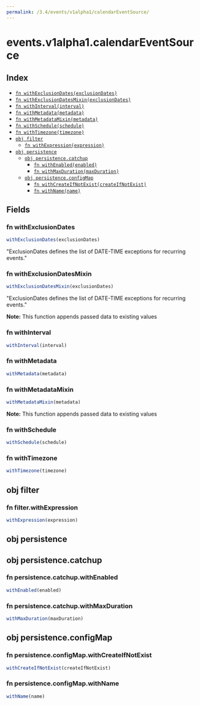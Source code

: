 ```yaml
---
permalink: /3.4/events/v1alpha1/calendarEventSource/
---
```


# events.v1alpha1.calendarEventSource



## Index

* [`fn withExclusionDates(exclusionDates)`](#fn-withexclusiondates)
* [`fn withExclusionDatesMixin(exclusionDates)`](#fn-withexclusiondatesmixin)
* [`fn withInterval(interval)`](#fn-withinterval)
* [`fn withMetadata(metadata)`](#fn-withmetadata)
* [`fn withMetadataMixin(metadata)`](#fn-withmetadatamixin)
* [`fn withSchedule(schedule)`](#fn-withschedule)
* [`fn withTimezone(timezone)`](#fn-withtimezone)
* [`obj filter`](#obj-filter)
  * [`fn withExpression(expression)`](#fn-filterwithexpression)
* [`obj persistence`](#obj-persistence)
  * [`obj persistence.catchup`](#obj-persistencecatchup)
    * [`fn withEnabled(enabled)`](#fn-persistencecatchupwithenabled)
    * [`fn withMaxDuration(maxDuration)`](#fn-persistencecatchupwithmaxduration)
  * [`obj persistence.configMap`](#obj-persistenceconfigmap)
    * [`fn withCreateIfNotExist(createIfNotExist)`](#fn-persistenceconfigmapwithcreateifnotexist)
    * [`fn withName(name)`](#fn-persistenceconfigmapwithname)

## Fields

### fn withExclusionDates

```ts
withExclusionDates(exclusionDates)
```

"ExclusionDates defines the list of DATE-TIME exceptions for recurring events."

### fn withExclusionDatesMixin

```ts
withExclusionDatesMixin(exclusionDates)
```

"ExclusionDates defines the list of DATE-TIME exceptions for recurring events."

**Note:** This function appends passed data to existing values

### fn withInterval

```ts
withInterval(interval)
```



### fn withMetadata

```ts
withMetadata(metadata)
```



### fn withMetadataMixin

```ts
withMetadataMixin(metadata)
```



**Note:** This function appends passed data to existing values

### fn withSchedule

```ts
withSchedule(schedule)
```



### fn withTimezone

```ts
withTimezone(timezone)
```



## obj filter



### fn filter.withExpression

```ts
withExpression(expression)
```



## obj persistence



## obj persistence.catchup



### fn persistence.catchup.withEnabled

```ts
withEnabled(enabled)
```



### fn persistence.catchup.withMaxDuration

```ts
withMaxDuration(maxDuration)
```



## obj persistence.configMap



### fn persistence.configMap.withCreateIfNotExist

```ts
withCreateIfNotExist(createIfNotExist)
```



### fn persistence.configMap.withName

```ts
withName(name)
```

